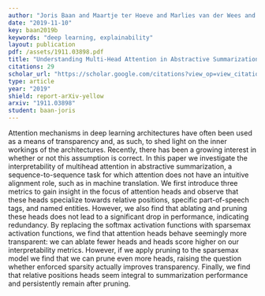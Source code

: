 ```yaml
---
author: "Joris Baan and Maartje ter Hoeve and Marlies van der Wees and Anne Schuth and Maarten de Rijke"
date: "2019-11-10"
key: baan2019b
keywords: "deep learning, explainability"
layout: publication
pdf: /assets/1911.03898.pdf
title: "Understanding Multi-Head Attention in Abstractive Summarization"
citations: 29
scholar_url: "https://scholar.google.com/citations?view_op=view_citation&hl=en&user=Y3ahb_wAAAAJ&pagesize=100&citation_for_view=Y3ahb_wAAAAJ:9pM33mqn1YgC"
type: article
year: "2019"
shield: report-arXiv-yellow
arxiv: "1911.03898"
student: baan-joris
---
```


Attention mechanisms in deep learning architectures have often been used as a means of transparency and, as such, to
shed light on the inner workings of the architectures. Recently, there has been a growing interest in whether or not
this assumption is correct. In this paper we investigate the interpretability of multihead attention in abstractive
summarization, a sequence-to-sequence task for which attention does not have an intuitive alignment role, such as in
machine translation. We first introduce three metrics to gain insight in the focus of attention heads and observe that
these heads specialize towards relative positions, specific part-of-speech tags, and named entities. However, we also
find that ablating and pruning these heads does not lead to a significant drop in performance, indicating redundancy. By
replacing the softmax activation functions with sparsemax activation functions, we find that attention heads behave
seemingly more transparent: we can ablate fewer heads and heads score higher on our interpretability metrics. However,
if we apply pruning to the sparsemax model we find that we can prune even more heads, raising the question whether
enforced sparsity actually improves transparency. Finally, we find that relative positions heads seem integral to
summarization performance and persistently remain after pruning.
